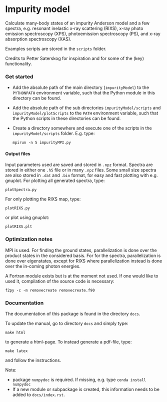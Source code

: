 # Impurity model
 
Calculate many-body states of an impurity Anderson model and a few spectra, e.g. resonant inelastic x-ray scattering (RIXS), x-ray photo emission spectroscopy (XPS), photoemission spectroscopy (PS), and x-ray absorption spectroscopy (XAS).

Examples scripts are stored in the `scripts` folder.


Credits to Petter Saterskog for inspiration and for some of the (key) functionality.


### Get started
- Add the absolute path of the main directory (`impurityModel`) to the `PYTHONPATH` environment variable, such that the Python module in this directory can be found.

- Add the absolute path of the sub directories `impurityModel/scripts` and `impurityModel/plotScripts` to the `PATH` environment variable, such that the Python scripts in these directories can be found.

- Create a directory somewhere and execute one of the scripts in the `impurityModel/scripts` folder. E.g. type:
  ```
  mpirun -n 5 impurityMPI.py 
  ```

#### Output files
Input parameters used are saved and stored in `.npz` format.
Spectra are stored in either one `.h5` file or in many `.npz` files.
Some small size spectra are also stored in `.dat` and `.bin` format, for easy and fast plotting with e.g. gnuplot.
For plotting all generated spectra, type:
```
plotSpectra.py
```
For only plotting the RIXS map, type:
```
plotRIXS.py
```
or plot using gnuplot: 
```
plotRIXS.plt
```

### Optimization notes
MPI is used. 
For finding the ground states, parallelization is done over the product states in the considered basis.
For for the spectra, parallelization is done over eigenstates, except for RIXS where parallelization instead is done over the in-coming photon energies.

A Fortran module exists but is at the moment not used. If one would like to used it, compilation of the source code is necessary:
```
f2py -c -m removecreate removecreate.f90
```

### Documentation
The documentation of this package is found in the directory `docs`.

To update the manual, go to directory `docs` and simply type:

```
make html
```
to generate a html-page.
To instead generate a pdf-file, type:
```
make latex
```
and follow the instructions.

Note:
- package `numpydoc` is required. If missing, e.g. type `conda install numpydoc` 
- If a new module or subpackage is created, this information needs to be added to `docs/index.rst`. 




